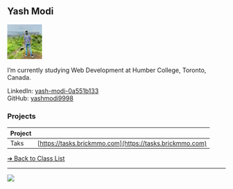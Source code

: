 

## Yash Modi

![Yash Modi](../images/yashmodi9998.jpg)

I’m currently studying Web Development at Humber College, Toronto, Canada.


LinkedIn: [yash-modi-0a551b133](https://www.linkedin.com/in/yash-modi-0a551b133/)  
GitHub: [yashmodi9998](https://github.com/yashmodi9998)  

### Projects

| Project | |
| - | - |
| Taks | [https://tasks.brickmmo.com](https://tasks.brickmmo.com)

[&#10132; Back to Class List](/)

---

<a href="https://brickmmo.com">
<img src="https://brickmmo.com/images/brickmmo-logo-horizontal.jpg" width="100">
</a>

